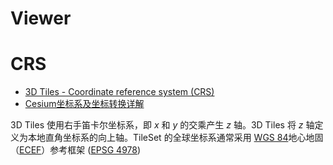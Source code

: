 
# Viewer


# CRS

- [3D Tiles - Coordinate reference system (CRS)](https://github.com/CesiumGS/3d-tiles/blob/main/specification/README.adoc#coordinate-reference-system-crs) 
- [Cesium坐标系及坐标转换详解](https://www.cnblogs.com/matanzhang/p/11846929.html) 

3D Tiles 使用右手笛卡尔坐标系，即 _x_ 和 _y_ 的交乘产生 _z_ 轴。3D Tiles 将 _z_ 轴定义为本地直角坐标系的向上轴。TileSet 的全球坐标系通常采用 [WGS 84](https://epsg.org/ellipsoid_7030/WGS-84.html)地心地固（[ECEF](https://en.wikipedia.org/wiki/Earth-centered,_Earth-fixed_coordinate_system)）参考框架 ([EPSG 4978](https://epsg.org/crs_4978/WGS-84.html))

